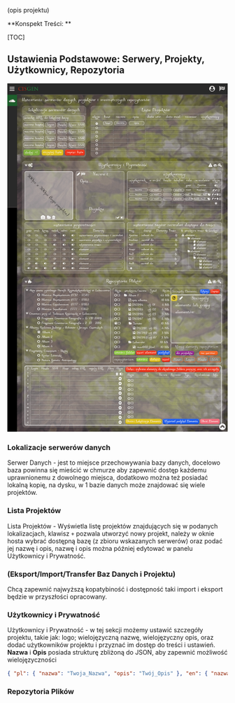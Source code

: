 (opis projektu)

**Konspekt Treści: **

[TOC]

## Ustawienia Podstawowe: Serwery, Projekty, Użytkownicy, Repozytoria
![Tekst alt](ustawienia_serwer-projekt-repozytorium.png "CISGEN: Ustawienia Podstawowe: Serwery, Projekty, Użytkownicy, Repozytoria")

### Lokalizacje serwerów danych
Serwer Danych - jest to miejsce przechowywania bazy danych, docelowo baza powinna się mieścić w chmurze aby zapewnić dostęp każdemu uprawnionemu z dowolnego miejsca, dodatkowo można też posiadać lokalną kopię, na dysku, w 1 bazie danych może znajdować się wiele projektów.

### Lista Projektów
Lista Projektów - Wyświetla listę projektów znajdujących się w podanych lokalizacjach, klawisz `+` pozwala utworzyć nowy projekt, należy w oknie hosta wybrać dostępną bazę (z zbioru wskazanych serwerów) oraz podać jej nazwę i opis, nazwę i opis można później edytować w panelu Użytkownicy i Prywatność.

### (Eksport/Import/Transfer Baz Danych i Projektu)
Chcą zapewnić najwyższą kopatybiność i dostępność taki import i eksport będzie w przyszłości opracowany.


### Użytkownicy i Prywatność
Użytkownicy i Prywatność -  w tej sekcji możemy ustawić szczegóły projektu, takie jak: logo; wielojęzyczną nazwę, wielojęzyczny opis, oraz dodać użytkowników projektu i przyznać im dostęp do treści i ustawień.
**Nazwa** i **Opis** posiada strukturę zbliżoną do JSON, aby zapewnić możliwość wielojęzyczności 
```JSON
{ "pl": { "nazwa": "Twoja_Nazwa", "opis": "Twój_Opis" }, "en": { "nazwa": "Your_Name", "opis": "Your_Description" } }
```

### Repozytoria Plików